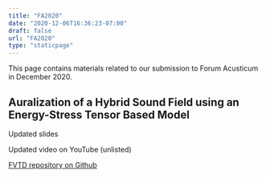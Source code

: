 ```yaml
---
title: "FA2020"
date: "2020-12-06T16:36:23-07:00"
draft: false
url: "FA2020"
type: "staticpage"
---
```


This page contains materials related to our submission to Forum Acusticum in December 2020.

## Auralization of a Hybrid Sound Field using an Energy-Stress Tensor Based Model

Updated slides

Updated video on YouTube (unlisted)

[FVTD repository on Github](https://github.com/1ceaham/AcousticFVTD_GeneralImpedance)
